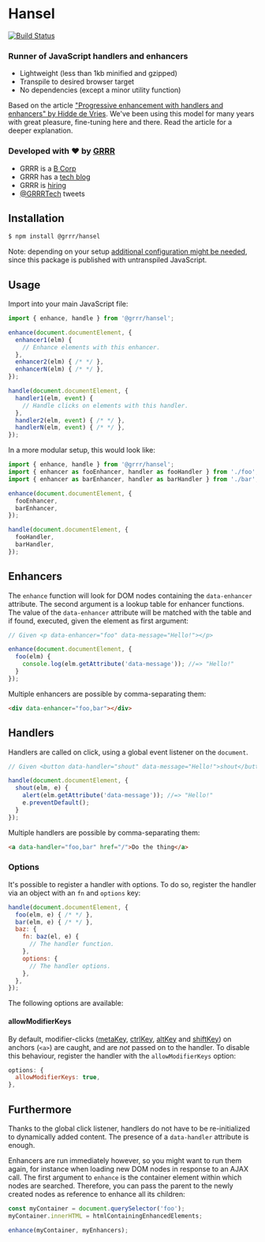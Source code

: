 # Hansel

[![Build Status](https://travis-ci.com/grrr-amsterdam/hansel.svg?branch=master)](https://travis-ci.com/grrr-amsterdam/hansel)

### Runner of JavaScript handlers and enhancers

- Lightweight (less than 1kb minified and gzipped)
- Transpile to desired browser target
- No dependencies (except a minor utility function)

Based on the article ["Progressive enhancement with handlers and enhancers" by Hidde de Vries](https://hiddedevries.nl/en/blog/2015-04-03-progressive-enhancement-with-handlers-and-enhancers).
We've been using this model for many years with great pleasure, fine-tuning here and there. Read the article for a deeper explanation.

### Developed with ❤️ by [GRRR](https://grrr.nl)

- GRRR is a [B Corp](https://grrr.nl/en/b-corp/)
- GRRR has a [tech blog](https://grrr.tech/)
- GRRR is [hiring](https://grrr.nl/en/jobs/)
- [@GRRRTech](https://twitter.com/grrrtech) tweets

## Installation

```sh
$ npm install @grrr/hansel
```

Note: depending on your setup [additional configuration might be needed](https://github.com/grrr-amsterdam/hansel/wiki/Usage-with-build-tools), since this package is published with untranspiled JavaScript.


## Usage

Import into your main JavaScript file:

```js
import { enhance, handle } from '@grrr/hansel';

enhance(document.documentElement, {
  enhancer1(elm) {
    // Enhance elements with this enhancer.
  },
  enhancer2(elm) { /* */ },
  enhancerN(elm) { /* */ },
});

handle(document.documentElement, {
  handler1(elm, event) {
    // Handle clicks on elements with this handler.
  },
  handler2(elm, event) { /* */ },
  handlerN(elm, event) { /* */ },
});
```

In a more modular setup, this would look like:

```js
import { enhance, handle } from '@grrr/hansel';
import { enhancer as fooEnhancer, handler as fooHandler } from './foo';
import { enhancer as barEnhancer, handler as barHandler } from './bar';

enhance(document.documentElement, {
  fooEnhancer,
  barEnhancer,
});

handle(document.documentElement, {
  fooHandler,
  barHandler,
});
```

## Enhancers

The `enhance` function will look for DOM nodes containing the `data-enhancer` attribute.
The second argument is a lookup table for enhancer functions. The value of the `data-enhancer` attribute will be matched with the table and if found, executed, given the element as first argument:

```js
// Given <p data-enhancer="foo" data-message="Hello!"></p>

enhance(document.documentElement, {
  foo(elm) {
    console.log(elm.getAttribute('data-message')); //=> "Hello!"
  }
});
```

Multiple enhancers are possible by comma-separating them:

```html
<div data-enhancer="foo,bar"></div>
```

## Handlers

Handlers are called on click, using a global event listener on the `document`. 

```js
// Given <button data-handler="shout" data-message="Hello!">shout</button>

handle(document.documentElement, {
  shout(elm, e) {
    alert(elm.getAttribute('data-message')); //=> "Hello!"
    e.preventDefault();
  }
});
```

Multiple handlers are possible by comma-separating them:

```html
<a data-handler="foo,bar" href="/">Do the thing</a>
```

### Options

It's possible to register a handler with options. To do so, register the handler via an object with an `fn` and `options` key:

```js
handle(document.documentElement, {
  foo(elm, e) { /* */ },
  bar(elm, e) { /* */ },
  baz: {
    fn: baz(el, e) {
      // The handler function.
    },
    options: {
      // The handler options.
    },
  },
});
```

The following options are available:

#### allowModifierKeys

By default, modifier-clicks ([metaKey](https://developer.mozilla.org/en-US/docs/Web/API/MouseEvent/metaKey), [ctrlKey](https://developer.mozilla.org/en-US/docs/Web/API/MouseEvent/ctrlKey), [altKey](https://developer.mozilla.org/en-US/docs/Web/API/MouseEvent/altKey) and [shiftKey](https://developer.mozilla.org/en-US/docs/Web/API/MouseEvent/shiftKey)) on anchors (`<a>`) are caught, and are *not* passed on to the handler. To disable this behaviour, register the handler with the `allowModifierKeys` option:

```js
options: {
  allowModifierKeys: true,
},
```

## Furthermore

Thanks to the global click listener, handlers do not have to be re-initialized to dynamically added content. The presence of a `data-handler` attribute is enough.

Enhancers are run immediately however, so you might want to run them again, for instance when loading new DOM nodes in response to an AJAX call. The first argument to `enhance` is the container element within which nodes are searched. Therefore, you can pass the parent to the newly created nodes as reference to enhance all its children:

```js
const myContainer = document.querySelector('foo');
myContainer.innerHTML = htmlContainingEnhancedElements;

enhance(myContainer, myEnhancers);
```
